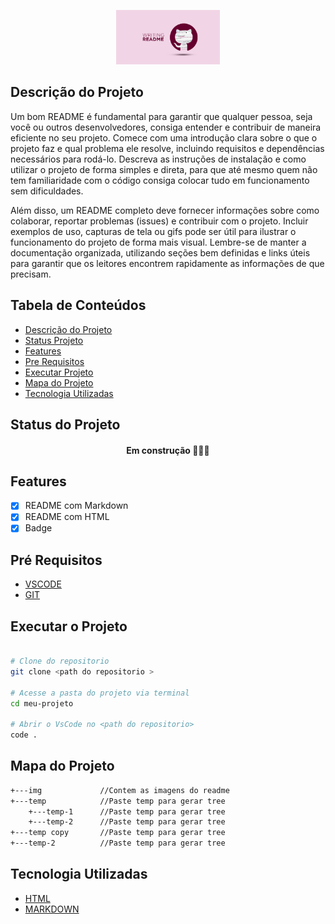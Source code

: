 <!-- imagen usqando markdown
![logo-github](./img/8-10-2018.png)  
-->

<!-- imagem usando html -->

<p width="100%" align ="center">
    <img src="./img/8-10-2018.png" width="33%">
</p>

<p id="descricaoProjeto"></p>

## Descrição do Projeto 

<p  align="left">
Um bom README é fundamental para garantir que qualquer pessoa, seja você ou outros desenvolvedores, consiga entender e contribuir de maneira eficiente no seu projeto. Comece com uma introdução clara sobre o que o projeto faz e qual problema ele resolve, incluindo requisitos e dependências necessários para rodá-lo. Descreva as instruções de instalação e como utilizar o projeto de forma simples e direta, para que até mesmo quem não tem familiaridade com o código consiga colocar tudo em funcionamento sem dificuldades.
</p>


<p align="left">
Além disso, um README completo deve fornecer informações sobre como colaborar, reportar problemas (issues) e contribuir com o projeto. Incluir exemplos de uso, capturas de tela ou gifs pode ser útil para ilustrar o funcionamento do projeto de forma mais visual. Lembre-se de manter a documentação organizada, utilizando seções bem definidas e links úteis para garantir que os leitores encontrem rapidamente as informações de que precisam.
</p>

## Tabela de Conteúdos

<ul>
<li><a href = "#descricaoProjeto">Descrição do Projeto</a></li>
<li><a href = "#StatusProjeto">Status Projeto</a></li>
<li><a href = "#features">Features</a></li>
<li><a href = "#Prerequisitos">Pre Requisitos</a></li>
<li><a href = "#ExecutaroProjeto">Executar Projeto</a></li>
<li><a href = "#Mapadoprojeto">Mapa do Projeto</a></li>
<li><a href = "#TecnologiaUtilizadas">Tecnologia Utilizadas</a></li>


</ul>

<!-- <p align="center"> Centralizar a Lista
    <a href = "#descricaoProjeto">Descrição do Projeto</a> |
    <a href = "#StatusProduto">Status Produto</a>
</p>-->

<p id="StatusProjeto"></p>


## Status do Projeto 

<h4 align="center">
    Em construção 🚀🚀🚀
</h4>

<P id="Features"></p>

## Features
- [x] README com Markdown
- [x] README com HTML
- [x]  Badge

<P id="Prerequisitos"></p>

## Pré Requisitos 

- [VSCODE](https://code.visualstudio.com/)
- [GIT](https://git-scm.com/)

<P id="ExecutaroProjeto"></p>

## Executar o Projeto

```bash
 
# Clone do repositorio
git clone <path do repositorio >

# Acesse a pasta do projeto via terminal 
cd meu-projeto

# Abrir o VsCode no <path do repositorio>
code . 

```
<P id="Mapadoprojeto"></p>

## Mapa do Projeto

```bash
+---img             //Contem as imagens do readme
+---temp            //Paste temp para gerar tree
    +---temp-1      //Paste temp para gerar tree
    +---temp-2      //Paste temp para gerar tree
+---temp copy       //Paste temp para gerar tree
+---temp-2          //Paste temp para gerar tree
```
<p id="TecnologiaUtilizadas"></p>

## Tecnologia Utilizadas

- [HTML](https://developer.mozilla.org/pt-BR/docs/Web/HTML)
- [MARKDOWN](https://www.markdownguide.org/)



